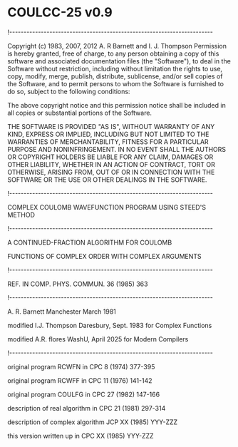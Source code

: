# COULCC-25 v0.9
!-----------------------------------------------------------------------

  Copyright (c) 1983, 2007, 2012 A. R Barnett and I. J. Thompson
  Permission is hereby granted, free of charge,
  to any person obtaining a copy of this software and associated documentation
  files (the "Software"), to deal in the Software without restriction, including without
  limitation the rights to use, copy, modify, merge, publish, distribute, sublicense,
  and/or sell copies of the Software, and to permit persons to whom the Software is
  furnished to do so, subject to the following conditions:


  The above copyright notice and this permission notice shall be included in all copies or
  substantial portions of the Software.


  THE SOFTWARE IS PROVIDED "AS IS", WITHOUT WARRANTY OF ANY KIND, EXPRESS OR IMPLIED,
  INCLUDING BUT NOT LIMITED TO THE WARRANTIES OF MERCHANTABILITY, FITNESS FOR A PARTICULAR
  PURPOSE AND NONINFRINGEMENT. IN NO EVENT SHALL THE AUTHORS OR COPYRIGHT HOLDERS BE
  LIABLE FOR ANY CLAIM, DAMAGES OR OTHER LIABILITY, WHETHER IN AN ACTION OF CONTRACT, TORT
  OR OTHERWISE, ARISING FROM, OUT OF OR IN CONNECTION WITH THE SOFTWARE OR THE USE OR
  OTHER DEALINGS IN THE SOFTWARE.

!-----------------------------------------------------------------------

   COMPLEX COULOMB WAVEFUNCTION PROGRAM USING STEED'S METHOD

!-----------------------------------------------------------------------

  A CONTINUED-FRACTION ALGORITHM FOR COULOMB

  FUNCTIONS OF COMPLEX ORDER WITH COMPLEX ARGUMENTS

!-----------------------------------------------------------------------

  REF. IN COMP. PHYS. COMMUN. 36 (1985) 363

!-----------------------------------------------------------------------

  A. R. Barnett           Manchester  March   1981

  modified I.J. Thompson  Daresbury, Sept. 1983 for Complex Functions

  modified A.R. flores    WashU, April 2025 for Modern Compilers

!-----------------------------------------------------------------------

  original program  RCWFN       in    CPC  8 (1974) 377-395

  original program  RCWFF       in    CPC 11 (1976) 141-142

  original program  COULFG      in    CPC 27 (1982) 147-166

  description of real algorithm in    CPC 21 (1981) 297-314

  description of complex algorithm    JCP XX (1985) YYY-ZZZ

  this version written up       in    CPC XX (1985) YYY-ZZZ
